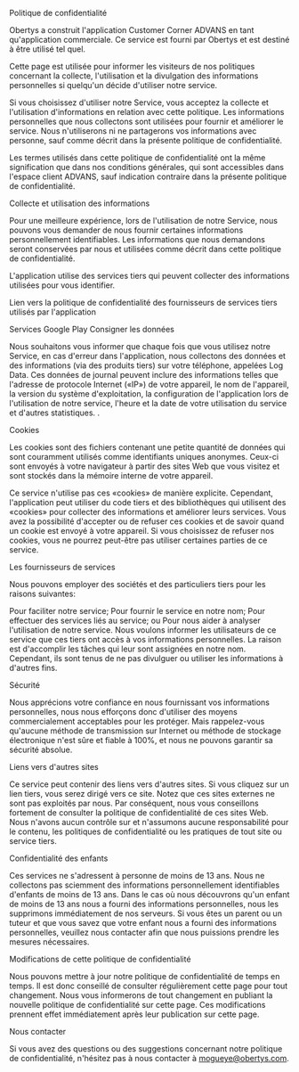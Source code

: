 Politique de confidentialité

Obertys a construit l'application Customer Corner ADVANS en tant qu'application commerciale. Ce service est fourni par Obertys et est destiné à être utilisé tel quel.

Cette page est utilisée pour informer les visiteurs de nos politiques concernant la collecte, l'utilisation et la divulgation des informations personnelles si quelqu'un décide d'utiliser notre service.

Si vous choisissez d'utiliser notre Service, vous acceptez la collecte et l'utilisation d'informations en relation avec cette politique. Les informations personnelles que nous collectons sont utilisées pour fournir et améliorer le service. Nous n'utiliserons ni ne partagerons vos informations avec personne, sauf comme décrit dans la présente politique de confidentialité.

Les termes utilisés dans cette politique de confidentialité ont la même signification que dans nos conditions générales, qui sont accessibles dans l'espace client ADVANS, sauf indication contraire dans la présente politique de confidentialité.

Collecte et utilisation des informations

Pour une meilleure expérience, lors de l'utilisation de notre Service, nous pouvons vous demander de nous fournir certaines informations personnellement identifiables. Les informations que nous demandons seront conservées par nous et utilisées comme décrit dans cette politique de confidentialité.

L'application utilise des services tiers qui peuvent collecter des informations utilisées pour vous identifier.

Lien vers la politique de confidentialité des fournisseurs de services tiers utilisés par l'application

Services Google Play
Consigner les données

Nous souhaitons vous informer que chaque fois que vous utilisez notre Service, en cas d'erreur dans l'application, nous collectons des données et des informations (via des produits tiers) sur votre téléphone, appelées Log Data. Ces données de journal peuvent inclure des informations telles que l'adresse de protocole Internet («IP») de votre appareil, le nom de l'appareil, la version du système d'exploitation, la configuration de l'application lors de l'utilisation de notre service, l'heure et la date de votre utilisation du service et d'autres statistiques. .




Cookies

Les cookies sont des fichiers contenant une petite quantité de données qui sont couramment utilisés comme identifiants uniques anonymes. Ceux-ci sont envoyés à votre navigateur à partir des sites Web que vous visitez et sont stockés dans la mémoire interne de votre appareil.

Ce service n'utilise pas ces «cookies» de manière explicite. Cependant, l'application peut utiliser du code tiers et des bibliothèques qui utilisent des «cookies» pour collecter des informations et améliorer leurs services. Vous avez la possibilité d'accepter ou de refuser ces cookies et de savoir quand un cookie est envoyé à votre appareil. Si vous choisissez de refuser nos cookies, vous ne pourrez peut-être pas utiliser certaines parties de ce service.

Les fournisseurs de services

Nous pouvons employer des sociétés et des particuliers tiers pour les raisons suivantes:

Pour faciliter notre service;
Pour fournir le service en notre nom;
Pour effectuer des services liés au service; ou
Pour nous aider à analyser l'utilisation de notre service.
Nous voulons informer les utilisateurs de ce service que ces tiers ont accès à vos informations personnelles. La raison est d'accomplir les tâches qui leur sont assignées en notre nom. Cependant, ils sont tenus de ne pas divulguer ou utiliser les informations à d'autres fins.

Sécurité

Nous apprécions votre confiance en nous fournissant vos informations personnelles, nous nous efforçons donc d'utiliser des moyens commercialement acceptables pour les protéger. Mais rappelez-vous qu'aucune méthode de transmission sur Internet ou méthode de stockage électronique n'est sûre et fiable à 100%, et nous ne pouvons garantir sa sécurité absolue.

Liens vers d'autres sites

Ce service peut contenir des liens vers d'autres sites. Si vous cliquez sur un lien tiers, vous serez dirigé vers ce site. Notez que ces sites externes ne sont pas exploités par nous. Par conséquent, nous vous conseillons fortement de consulter la politique de confidentialité de ces sites Web. Nous n'avons aucun contrôle sur et n'assumons aucune responsabilité pour le contenu, les politiques de confidentialité ou les pratiques de tout site ou service tiers.



Confidentialité des enfants

Ces services ne s'adressent à personne de moins de 13 ans. Nous ne collectons pas sciemment des informations personnellement identifiables d'enfants de moins de 13 ans. Dans le cas où nous découvrons qu'un enfant de moins de 13 ans nous a fourni des informations personnelles, nous les supprimons immédiatement de nos serveurs. Si vous êtes un parent ou un tuteur et que vous savez que votre enfant nous a fourni des informations personnelles, veuillez nous contacter afin que nous puissions prendre les mesures nécessaires.

Modifications de cette politique de confidentialité

Nous pouvons mettre à jour notre politique de confidentialité de temps en temps. Il est donc conseillé de consulter régulièrement cette page pour tout changement. Nous vous informerons de tout changement en publiant la nouvelle politique de confidentialité sur cette page. Ces modifications prennent effet immédiatement après leur publication sur cette page.

Nous contacter

Si vous avez des questions ou des suggestions concernant notre politique de confidentialité, n'hésitez pas à nous contacter à mogueye@obertys.com.






